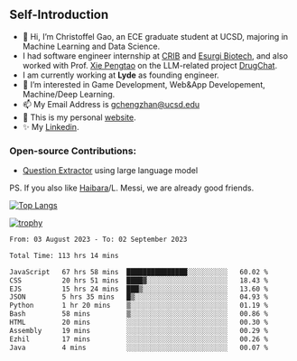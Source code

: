 ## Self-Introduction
- 👋 Hi, I’m Christoffel Gao, an ECE graduate student at UCSD, majoring in Machine Learning and Data Science.
- I had software engineer internship at [CRIB](https://www.linkedin.com/company/trycrib/) and [Esurgi Biotech](https://myesurgi.com/), and also worked with Prof. [Xie Pengtao](https://pengtaoxie.github.io/) on the LLM-related project [DrugChat](https://github.com/UCSD-AI4H/drugchat).
- I am currently working at **Lyde** as founding engineer.
- 👀 I’m interested in Game Development, Web&App Developement, Machine/Deep Learning.
- 📫 My Email Address is gchengzhan@ucsd.edu
- 🌱 This is my personal [website](https://gaochengzhan.github.io/).
- ✨ My [Linkedin](https://www.linkedin.com/in/chengzhan-christoffel-gao/).

### Open-source Contributions:
- [Question Extractor](https://github.com/nestordemeure/question_extractor) using large language model

PS. If you also like [Haibara](https://www.detectiveconanworld.com/wiki/Ai_Haibara)/L. Messi, we are already good friends.

[![Top Langs](https://github-readme-stats.vercel.app/api/top-langs/?username=gaochengzhan&layout=compact&exclude_repo=CNN-based-Image-Recognition-for-AsianGiant-Hornets,Machine-Learning-and-Data-Computing-Tongji,NLP-on-Blogs-during-COVID-19-Pandemic,CSE258-Web-Mining-and-Recommder-System,Stock-Prediction-using-LSTM-Model)](https://github.com/anuraghazra/github-readme-stats)

[![trophy](https://github-profile-trophy.vercel.app/?username=gaochengzhan&theme=flat&row=1&margin-w=12)](https://github.com/ryo-ma/github-profile-trophy)

<!--START_SECTION:waka-->

```txt
From: 03 August 2023 - To: 02 September 2023

Total Time: 113 hrs 14 mins

JavaScript   67 hrs 58 mins  ███████████████░░░░░░░░░░   60.02 %
CSS          20 hrs 51 mins  ████▓░░░░░░░░░░░░░░░░░░░░   18.43 %
EJS          15 hrs 24 mins  ███▒░░░░░░░░░░░░░░░░░░░░░   13.60 %
JSON         5 hrs 35 mins   █▒░░░░░░░░░░░░░░░░░░░░░░░   04.93 %
Python       1 hr 20 mins    ▒░░░░░░░░░░░░░░░░░░░░░░░░   01.19 %
Bash         58 mins         ▒░░░░░░░░░░░░░░░░░░░░░░░░   00.86 %
HTML         20 mins         ░░░░░░░░░░░░░░░░░░░░░░░░░   00.30 %
Assembly     19 mins         ░░░░░░░░░░░░░░░░░░░░░░░░░   00.29 %
Ezhil        17 mins         ░░░░░░░░░░░░░░░░░░░░░░░░░   00.26 %
Java         4 mins          ░░░░░░░░░░░░░░░░░░░░░░░░░   00.07 %
```

<!--END_SECTION:waka-->

<!---
gaochengzhan/gaochengzhan is a ✨ special ✨ repository because its `README.md` (this file) appears on your GitHub profile.
You can click the Preview link to take a look at your changes.
--->

